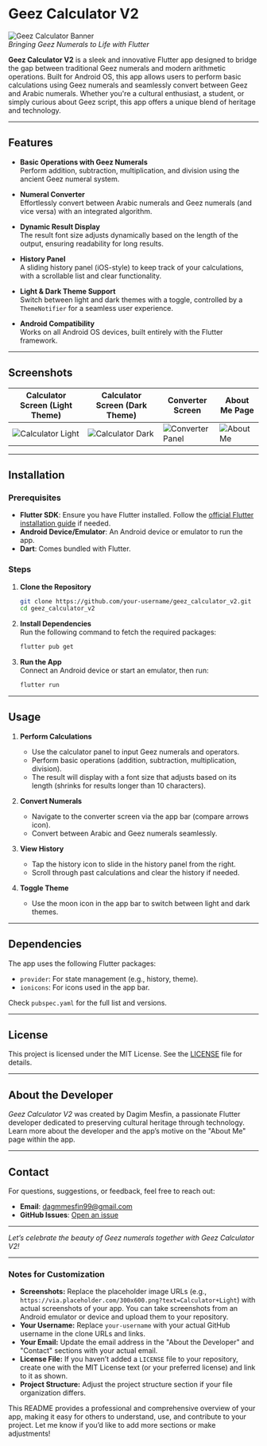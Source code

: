 # Geez Calculator V2

![Geez Calculator Banner](https://res.cloudinary.com/dnwep8w04/image/upload/v1743680058/geez_banner_sxnwn8.png)  
*Bringing Geez Numerals to Life with Flutter*

**Geez Calculator V2** is a sleek and innovative Flutter app designed to bridge the gap between traditional Geez numerals and modern arithmetic operations. Built for Android OS, this app allows users to perform basic calculations using Geez numerals and seamlessly convert between Geez and Arabic numerals. Whether you're a cultural enthusiast, a student, or simply curious about Geez script, this app offers a unique blend of heritage and technology.

---

## Features

- **Basic Operations with Geez Numerals**  
  Perform addition, subtraction, multiplication, and division using the ancient Geez numeral system.

- **Numeral Converter**  
  Effortlessly convert between Arabic numerals and Geez numerals (and vice versa) with an integrated algorithm.

- **Dynamic Result Display**  
  The result font size adjusts dynamically based on the length of the output, ensuring readability for long results.

- **History Panel**  
  A sliding history panel (iOS-style) to keep track of your calculations, with a scrollable list and clear functionality.

- **Light & Dark Theme Support**  
  Switch between light and dark themes with a toggle, controlled by a `ThemeNotifier` for a seamless user experience.

- **Android Compatibility**  
  Works on all Android OS devices, built entirely with the Flutter framework.

---

## Screenshots

| Calculator Screen (Light Theme) | Calculator Screen (Dark Theme) | Converter Screen | About Me Page |
|--------------------------------|--------------------------------|---------------|---------------|
| ![Calculator Light](https://res.cloudinary.com/dnwep8w04/image/upload/v1743680058/Screenshot_20250403_141805_hofdue.jpg) | ![Calculator Dark](https://res.cloudinary.com/dnwep8w04/image/upload/v1743680058/Screenshot_20250403_141717_rut6is.jpg) | ![Converter Panel](https://res.cloudinary.com/dnwep8w04/image/upload/v1743680058/Screenshot_20250403_141756_vht13l.jpg) | ![About Me](https://res.cloudinary.com/dnwep8w04/image/upload/v1743680058/Screenshot_20250403_141810_zob2n6.jpg) |

---

## Installation

### Prerequisites
- **Flutter SDK**: Ensure you have Flutter installed. Follow the [official Flutter installation guide](https://flutter.dev/docs/get-started/install) if needed.
- **Android Device/Emulator**: An Android device or emulator to run the app.
- **Dart**: Comes bundled with Flutter.

### Steps
1. **Clone the Repository**  
   ```bash
   git clone https://github.com/your-username/geez_calculator_v2.git
   cd geez_calculator_v2
   ```

2. **Install Dependencies**  
   Run the following command to fetch the required packages:
   ```bash
   flutter pub get
   ```

3. **Run the App**  
   Connect an Android device or start an emulator, then run:
   ```bash
   flutter run
   ```

---

## Usage

1. **Perform Calculations**  
   - Use the calculator panel to input Geez numerals and operators.
   - Perform basic operations (addition, subtraction, multiplication, division).
   - The result will display with a font size that adjusts based on its length (shrinks for results longer than 10 characters).

2. **Convert Numerals**  
   - Navigate to the converter screen via the app bar (compare arrows icon).
   - Convert between Arabic and Geez numerals seamlessly.

3. **View History**  
   - Tap the history icon to slide in the history panel from the right.
   - Scroll through past calculations and clear the history if needed.

4. **Toggle Theme**  
   - Use the moon icon in the app bar to switch between light and dark themes.

---

## Dependencies

The app uses the following Flutter packages:
- `provider`: For state management (e.g., history, theme).
- `ionicons`: For icons used in the app bar.

Check `pubspec.yaml` for the full list and versions.

---

## License

This project is licensed under the MIT License. See the [LICENSE](LICENSE) file for details.

---

## About the Developer

*Geez Calculator V2* was created by Dagim Mesfin, a passionate Flutter developer dedicated to preserving cultural heritage through technology. Learn more about the developer and the app’s motive on the "About Me" page within the app.

---

## Contact

For questions, suggestions, or feedback, feel free to reach out:  
- **Email**: dagmmesfin99@gmail.com  
- **GitHub Issues**: [Open an issue](https://github.com/DagmMesfin/geez_calculator_v2/issues)

---

*Let’s celebrate the beauty of Geez numerals together with Geez Calculator V2!*

---

### Notes for Customization
- **Screenshots:** Replace the placeholder image URLs (e.g., `https://via.placeholder.com/300x600.png?text=Calculator+Light`) with actual screenshots of your app. You can take screenshots from an Android emulator or device and upload them to your repository.
- **Your Username:** Replace `your-username` with your actual GitHub username in the clone URLs and links.
- **Your Email:** Update the email address in the "About the Developer" and "Contact" sections with your actual email.
- **License File:** If you haven’t added a `LICENSE` file to your repository, create one with the MIT License text (or your preferred license) and link to it as shown.
- **Project Structure:** Adjust the project structure section if your file organization differs.

This README provides a professional and comprehensive overview of your app, making it easy for others to understand, use, and contribute to your project. Let me know if you’d like to add more sections or make adjustments!
